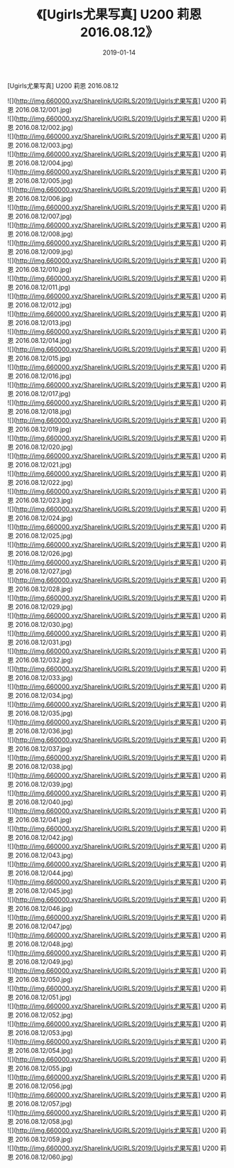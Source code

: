﻿---
layout: post
title:  《[Ugirls尤果写真] U200 莉恩 2016.08.12》
date:   2019-01-14
img: http://img.660000.xyz/Sharelink/UGIRLS/2019/[Ugirls尤果写真] U200 莉恩 2016.08.12/000.jpg
categories: [美女, 清纯, 唯美]
---

[Ugirls尤果写真] U200 莉恩 2016.08.12

 ![](http://img.660000.xyz/Sharelink/UGIRLS/2019/[Ugirls尤果写真] U200 莉恩 2016.08.12/001.jpg) <br>![](http://img.660000.xyz/Sharelink/UGIRLS/2019/[Ugirls尤果写真] U200 莉恩 2016.08.12/002.jpg) <br>![](http://img.660000.xyz/Sharelink/UGIRLS/2019/[Ugirls尤果写真] U200 莉恩 2016.08.12/003.jpg) <br>![](http://img.660000.xyz/Sharelink/UGIRLS/2019/[Ugirls尤果写真] U200 莉恩 2016.08.12/004.jpg) <br>![](http://img.660000.xyz/Sharelink/UGIRLS/2019/[Ugirls尤果写真] U200 莉恩 2016.08.12/005.jpg) <br>![](http://img.660000.xyz/Sharelink/UGIRLS/2019/[Ugirls尤果写真] U200 莉恩 2016.08.12/006.jpg) <br>![](http://img.660000.xyz/Sharelink/UGIRLS/2019/[Ugirls尤果写真] U200 莉恩 2016.08.12/007.jpg) <br>![](http://img.660000.xyz/Sharelink/UGIRLS/2019/[Ugirls尤果写真] U200 莉恩 2016.08.12/008.jpg) <br>![](http://img.660000.xyz/Sharelink/UGIRLS/2019/[Ugirls尤果写真] U200 莉恩 2016.08.12/009.jpg) <br>![](http://img.660000.xyz/Sharelink/UGIRLS/2019/[Ugirls尤果写真] U200 莉恩 2016.08.12/010.jpg) <br>![](http://img.660000.xyz/Sharelink/UGIRLS/2019/[Ugirls尤果写真] U200 莉恩 2016.08.12/011.jpg) <br>![](http://img.660000.xyz/Sharelink/UGIRLS/2019/[Ugirls尤果写真] U200 莉恩 2016.08.12/012.jpg) <br>![](http://img.660000.xyz/Sharelink/UGIRLS/2019/[Ugirls尤果写真] U200 莉恩 2016.08.12/013.jpg) <br>![](http://img.660000.xyz/Sharelink/UGIRLS/2019/[Ugirls尤果写真] U200 莉恩 2016.08.12/014.jpg) <br>![](http://img.660000.xyz/Sharelink/UGIRLS/2019/[Ugirls尤果写真] U200 莉恩 2016.08.12/015.jpg) <br>![](http://img.660000.xyz/Sharelink/UGIRLS/2019/[Ugirls尤果写真] U200 莉恩 2016.08.12/016.jpg) <br>![](http://img.660000.xyz/Sharelink/UGIRLS/2019/[Ugirls尤果写真] U200 莉恩 2016.08.12/017.jpg) <br>![](http://img.660000.xyz/Sharelink/UGIRLS/2019/[Ugirls尤果写真] U200 莉恩 2016.08.12/018.jpg) <br>![](http://img.660000.xyz/Sharelink/UGIRLS/2019/[Ugirls尤果写真] U200 莉恩 2016.08.12/019.jpg) <br>![](http://img.660000.xyz/Sharelink/UGIRLS/2019/[Ugirls尤果写真] U200 莉恩 2016.08.12/020.jpg) <br>![](http://img.660000.xyz/Sharelink/UGIRLS/2019/[Ugirls尤果写真] U200 莉恩 2016.08.12/021.jpg) <br>![](http://img.660000.xyz/Sharelink/UGIRLS/2019/[Ugirls尤果写真] U200 莉恩 2016.08.12/022.jpg) <br>![](http://img.660000.xyz/Sharelink/UGIRLS/2019/[Ugirls尤果写真] U200 莉恩 2016.08.12/023.jpg) <br>![](http://img.660000.xyz/Sharelink/UGIRLS/2019/[Ugirls尤果写真] U200 莉恩 2016.08.12/024.jpg) <br>![](http://img.660000.xyz/Sharelink/UGIRLS/2019/[Ugirls尤果写真] U200 莉恩 2016.08.12/025.jpg) <br>![](http://img.660000.xyz/Sharelink/UGIRLS/2019/[Ugirls尤果写真] U200 莉恩 2016.08.12/026.jpg) <br>![](http://img.660000.xyz/Sharelink/UGIRLS/2019/[Ugirls尤果写真] U200 莉恩 2016.08.12/027.jpg) <br>![](http://img.660000.xyz/Sharelink/UGIRLS/2019/[Ugirls尤果写真] U200 莉恩 2016.08.12/028.jpg) <br>![](http://img.660000.xyz/Sharelink/UGIRLS/2019/[Ugirls尤果写真] U200 莉恩 2016.08.12/029.jpg) <br>![](http://img.660000.xyz/Sharelink/UGIRLS/2019/[Ugirls尤果写真] U200 莉恩 2016.08.12/030.jpg) <br>![](http://img.660000.xyz/Sharelink/UGIRLS/2019/[Ugirls尤果写真] U200 莉恩 2016.08.12/031.jpg) <br>![](http://img.660000.xyz/Sharelink/UGIRLS/2019/[Ugirls尤果写真] U200 莉恩 2016.08.12/032.jpg) <br>![](http://img.660000.xyz/Sharelink/UGIRLS/2019/[Ugirls尤果写真] U200 莉恩 2016.08.12/033.jpg) <br>![](http://img.660000.xyz/Sharelink/UGIRLS/2019/[Ugirls尤果写真] U200 莉恩 2016.08.12/034.jpg) <br>![](http://img.660000.xyz/Sharelink/UGIRLS/2019/[Ugirls尤果写真] U200 莉恩 2016.08.12/035.jpg) <br>![](http://img.660000.xyz/Sharelink/UGIRLS/2019/[Ugirls尤果写真] U200 莉恩 2016.08.12/036.jpg) <br>![](http://img.660000.xyz/Sharelink/UGIRLS/2019/[Ugirls尤果写真] U200 莉恩 2016.08.12/037.jpg) <br>![](http://img.660000.xyz/Sharelink/UGIRLS/2019/[Ugirls尤果写真] U200 莉恩 2016.08.12/038.jpg) <br>![](http://img.660000.xyz/Sharelink/UGIRLS/2019/[Ugirls尤果写真] U200 莉恩 2016.08.12/039.jpg) <br>![](http://img.660000.xyz/Sharelink/UGIRLS/2019/[Ugirls尤果写真] U200 莉恩 2016.08.12/040.jpg) <br>![](http://img.660000.xyz/Sharelink/UGIRLS/2019/[Ugirls尤果写真] U200 莉恩 2016.08.12/041.jpg) <br>![](http://img.660000.xyz/Sharelink/UGIRLS/2019/[Ugirls尤果写真] U200 莉恩 2016.08.12/042.jpg) <br>![](http://img.660000.xyz/Sharelink/UGIRLS/2019/[Ugirls尤果写真] U200 莉恩 2016.08.12/043.jpg) <br>![](http://img.660000.xyz/Sharelink/UGIRLS/2019/[Ugirls尤果写真] U200 莉恩 2016.08.12/044.jpg) <br>![](http://img.660000.xyz/Sharelink/UGIRLS/2019/[Ugirls尤果写真] U200 莉恩 2016.08.12/045.jpg) <br>![](http://img.660000.xyz/Sharelink/UGIRLS/2019/[Ugirls尤果写真] U200 莉恩 2016.08.12/046.jpg) <br>![](http://img.660000.xyz/Sharelink/UGIRLS/2019/[Ugirls尤果写真] U200 莉恩 2016.08.12/047.jpg) <br>![](http://img.660000.xyz/Sharelink/UGIRLS/2019/[Ugirls尤果写真] U200 莉恩 2016.08.12/048.jpg) <br>![](http://img.660000.xyz/Sharelink/UGIRLS/2019/[Ugirls尤果写真] U200 莉恩 2016.08.12/049.jpg) <br>![](http://img.660000.xyz/Sharelink/UGIRLS/2019/[Ugirls尤果写真] U200 莉恩 2016.08.12/050.jpg) <br>![](http://img.660000.xyz/Sharelink/UGIRLS/2019/[Ugirls尤果写真] U200 莉恩 2016.08.12/051.jpg) <br>![](http://img.660000.xyz/Sharelink/UGIRLS/2019/[Ugirls尤果写真] U200 莉恩 2016.08.12/052.jpg) <br>![](http://img.660000.xyz/Sharelink/UGIRLS/2019/[Ugirls尤果写真] U200 莉恩 2016.08.12/053.jpg) <br>![](http://img.660000.xyz/Sharelink/UGIRLS/2019/[Ugirls尤果写真] U200 莉恩 2016.08.12/054.jpg) <br>![](http://img.660000.xyz/Sharelink/UGIRLS/2019/[Ugirls尤果写真] U200 莉恩 2016.08.12/055.jpg) <br>![](http://img.660000.xyz/Sharelink/UGIRLS/2019/[Ugirls尤果写真] U200 莉恩 2016.08.12/056.jpg) <br>![](http://img.660000.xyz/Sharelink/UGIRLS/2019/[Ugirls尤果写真] U200 莉恩 2016.08.12/057.jpg) <br>![](http://img.660000.xyz/Sharelink/UGIRLS/2019/[Ugirls尤果写真] U200 莉恩 2016.08.12/058.jpg) <br>![](http://img.660000.xyz/Sharelink/UGIRLS/2019/[Ugirls尤果写真] U200 莉恩 2016.08.12/059.jpg) <br>![](http://img.660000.xyz/Sharelink/UGIRLS/2019/[Ugirls尤果写真] U200 莉恩 2016.08.12/060.jpg) <br>